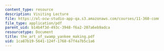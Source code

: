 ```yaml
---
content_type: resource
description: Visiting Lecture
file: https://ol-ocw-studio-app-qa.s3.amazonaws.com/courses/11-360-community-growth-and-land-use-planning-fall-2003/1ca87b195641124f176867f4a7b5c1a6_the_art_of_swamp_yankee_making.pdf
file_type: application/pdf
parent_uid: b14b4f3d-493c-3948-f6a2-207a6eb9adca
resourcetype: Document
title: the_art_of_swamp_yankee_making.pdf
uid: 1ca87b19-5641-124f-1768-67f4a7b5c1a6
---
```

